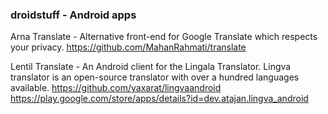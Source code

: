 ### droidstuff - Android apps

Arna Translate - Alternative front-end for Google Translate which respects your privacy. 
https://github.com/MahanRahmati/translate


Lentil Translate - An Android client for the Lingala Translator. Lingva translator is an open-source translator with over a hundred languages available.
https://github.com/yaxarat/lingvaandroid
https://play.google.com/store/apps/details?id=dev.atajan.lingva_android

